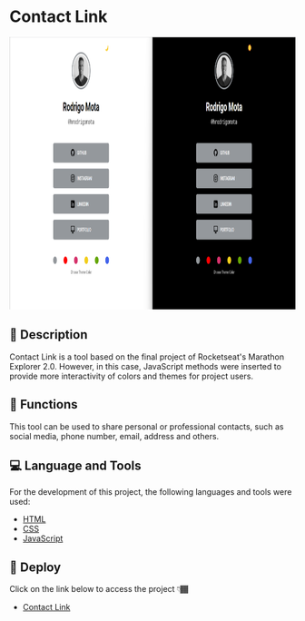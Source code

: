 # Contact Link

<p align="center" >
  <img src="./assets/contact-links-screen.png" width="854px" height="480px" alt="Contact Link Screen" />
</p>

## 📑 Description

<p>Contact Link is a tool based on the final project of Rocketseat's Marathon Explorer 2.0. However, in this case, JavaScript methods were inserted to provide more interactivity of colors and themes for project users.</p>

## 🔗 Functions

<p>This tool can be used to share personal or professional contacts, such as social media, phone number, email, address and others.</p>

## 💻 Language and Tools

<p>For the development of this project, the following languages and tools were used:</p>

- [HTML](https://developer.mozilla.org/pt-BR/docs/Web/HTML)
- [CSS](https://developer.mozilla.org/pt-BR/docs/Web/CSS)
- [JavaScript](https://developer.mozilla.org/pt-BR/docs/Web/JavaScript)

## 🚀 Deploy

<p>Click on the link below to access the project 👇🏾</p>

- [Contact Link](https://hrodrigomota.github.io/contact-link/)
